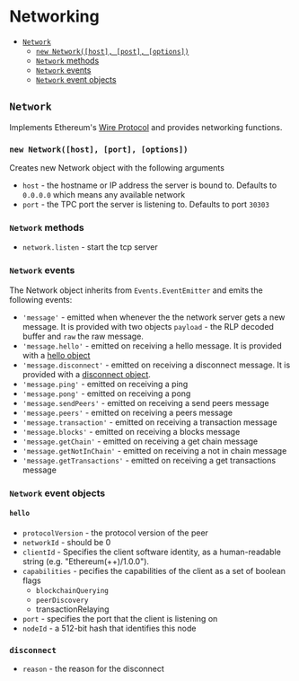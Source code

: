 Networking
=========

- [`Network`](#network)
    - [`new Network([host], [post], [options])`](#new-networkhost-port-options)
    - [`Network` methods](#network-methods)
    - [`Network` events](#network-events)
    - [`Network` event objects](#network-event-objects)

## `Network`
Implements Ethereum's [Wire Protocol](https://github.com/ethereum/wiki/wiki/%5BEnglish%5D-Wire-Protocol) and provides networking functions.

### `new Network([host], [port], [options])`
Creates new Network object with the following arguments

- `host` - the hostname or IP address the server is bound to. Defaults to `0.0.0.0` which means any available network
- `port` - the TPC port the server is listening to. Defaults to port `30303` 

### `Network` methods
- `network.listen` - start the tcp server

### `Network` events
The Network object inherits from `Events.EventEmitter` and emits the following events:

- `'message'` - emitted when whenever the the network server gets a new message. It is provided with two objects `payload` - the RLP decoded buffer and `raw` the raw message.
- `'message.hello'` - emitted on receiving a hello message. It is provided with a [hello object](#hello)
- `'message.disconnect'` - emitted on receiving a disconnect message. It is provided with a [disconnect object](#disconnect). 
- `'message.ping'` - emitted on receiving a ping
- `'message.pong'` - emitted on receiving a pong
- `'message.sendPeers'` - emitted on receiving a send peers message
- `'message.peers'` - emitted on receiving a peers message
- `'message.transaction'` - emitted on receiving a transaction message
- `'message.blocks'` - emitted on receiving a blocks message
- `'message.getChain'` - emitted on receiving a get chain message
- `'message.getNotInChain'` - emitted on receiving a not in chain message
- `'message.getTransactions'` - emitted on receiving a get transactions message
    
###  `Network` event objects
#### `hello`
- `protocolVersion` - the protocol version of the peer
- `networkId` - should be 0 
- `clientId` - Specifies the client software identity, as a human-readable string (e.g. "Ethereum(++)/1.0.0"). 
- `capabilities` - pecifies the capabilities of the client as a set of boolean flags
    - `blockchainQuerying`  
    - `peerDiscovery`
    - transactionRelaying
- `port` -  specifies the port that the client is listening on 
- `nodeId` - a 512-bit hash that identifies this node

### `disconnect`
- `reason` - the reason for the disconnect

